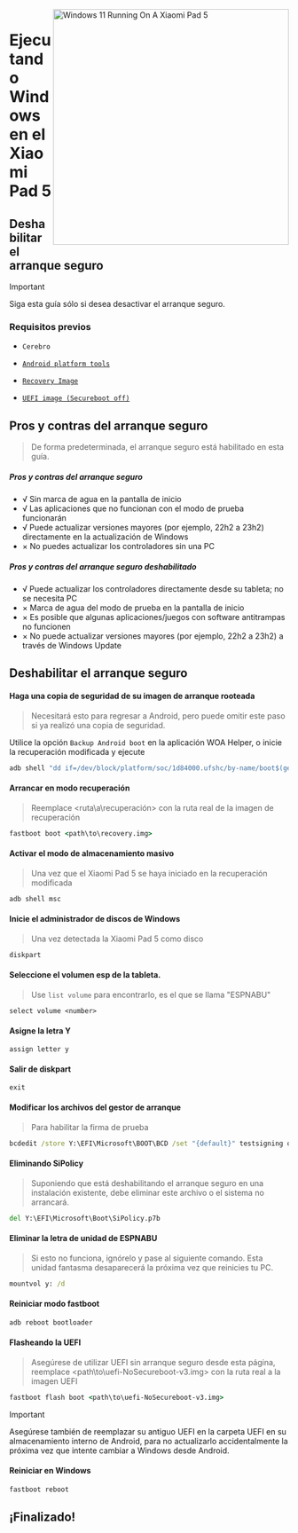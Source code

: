 <img align="right" src="https://raw.githubusercontent.com/erdilS/Port-Windows-11-Xiaomi-Pad-5/main/nabu.png" width="425" alt="Windows 11 Running On A Xiaomi Pad 5">


# Ejecutando Windows en el Xiaomi Pad 5

## Deshabilitar el arranque seguro
> [!Important]
> Siga esta guía sólo si desea desactivar el arranque seguro.

### Requisitos previos
- ```Cerebro```

- [```Android platform tools```](https://developer.android.com/studio/releases/platform-tools)

- [```Recovery Image```](https://github.com/erdilS/Port-Windows-11-Xiaomi-Pad-5/releases/download/1.0/recovery.img)

- [```UEFI image (Secureboot off)```](https://github.com/erdilS/Port-Windows-11-Xiaomi-Pad-5/releases/download/UEFI/uefi-NoSecureboot-v3.img)

## Pros y contras del arranque seguro
> De forma predeterminada, el arranque seguro está habilitado en esta guía.

##### Pros y contras del arranque seguro
- √ Sin marca de agua en la pantalla de inicio
- √ Las aplicaciones que no funcionan con el modo de prueba funcionarán
- √ Puede actualizar versiones mayores (por ejemplo, 22h2 a 23h2) directamente en la actualización de Windows
- × No puedes actualizar los controladores sin una PC

##### Pros y contras del arranque seguro deshabilitado
- √ Puede actualizar los controladores directamente desde su tableta; no se necesita PC
- × Marca de agua del modo de prueba en la pantalla de inicio
- × Es posible que algunas aplicaciones/juegos con software antitrampas no funcionen
- × No puede actualizar versiones mayores (por ejemplo, 22h2 a 23h2) a través de Windows Update

## Deshabilitar el arranque seguro

#### Haga una copia de seguridad de su imagen de arranque rooteada
> Necesitará esto para regresar a Android, pero puede omitir este paso si ya realizó una copia de seguridad.

Utilice la opción `Backup Android boot` en la aplicación WOA Helper, o inicie la recuperación modificada y ejecute
```cmd
adb shell "dd if=/dev/block/platform/soc/1d84000.ufshc/by-name/boot$(getprop ro.boot.slot_suffix) of=/tmp/rooted_boot.img" && adb pull /tmp/rooted_boot.img
```

#### Arrancar en modo recuperación
> Reemplace <ruta\a\recuperación> con la ruta real de la imagen de recuperación
```cmd
fastboot boot <path\to\recovery.img>
```

#### Activar el modo de almacenamiento masivo
> Una vez que el Xiaomi Pad 5 se haya iniciado en la recuperación modificada
```cmd
adb shell msc
```

#### Inicie el administrador de discos de Windows
> Una vez detectada la Xiaomi Pad 5 como disco
```cmd
diskpart
```

#### Seleccione el volumen esp de la tableta.
> Use `list volume` para encontrarlo, es el que se llama "ESPNABU"
```diskpart
select volume <number>
```

#### Asigne la letra Y
```diskpart
assign letter y
```

#### Salir de diskpart
```diskpart
exit
```

#### Modificar los archivos del gestor de arranque
> Para habilitar la firma de prueba
```cmd
bcdedit /store Y:\EFI\Microsoft\BOOT\BCD /set "{default}" testsigning on
```

#### Eliminando SiPolicy
> Suponiendo que está deshabilitando el arranque seguro en una instalación existente, debe eliminar este archivo o el sistema no arrancará.
```cmd
del Y:\EFI\Microsoft\Boot\SiPolicy.p7b
```

#### Eliminar la letra de unidad de ESPNABU
> Si esto no funciona, ignórelo y pase al siguiente comando. Esta unidad fantasma desaparecerá la próxima vez que reinicies tu PC.
```cmd
mountvol y: /d
```

#### Reiniciar modo fastboot
```cmd
adb reboot bootloader
```

#### Flasheando la UEFI
> Asegúrese de utilizar UEFI sin arranque seguro desde esta página, reemplace <path\to\uefi-NoSecureboot-v3.img> con la ruta real a la imagen UEFI
```cmd
fastboot flash boot <path\to\uefi-NoSecureboot-v3.img>
```

> [!Important]
> Asegúrese también de reemplazar su antiguo UEFI en la carpeta UEFI en su almacenamiento interno de Android, para no actualizarlo accidentalmente la próxima vez que intente cambiar a Windows desde Android.

#### Reiniciar en Windows
```cmd
fastboot reboot
```

## ¡Finalizado!



















